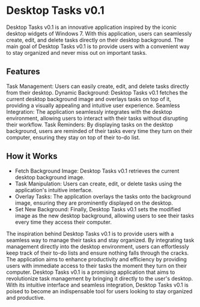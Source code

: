 # Desktop Tasks v0.1
Desktop Tasks v0.1 is an innovative application inspired by the iconic desktop widgets of Windows 7. With this application, users can seamlessly create, edit, and delete tasks directly on their desktop background. The main goal of Desktop Tasks v0.1 is to provide users with a convenient way to stay organized and never miss out on important tasks.

## Features
Task Management: Users can easily create, edit, and delete tasks directly from their desktop.
Dynamic Background: Desktop Tasks v0.1 fetches the current desktop background image and overlays tasks on top of it, providing a visually appealing and intuitive user experience.
Seamless Integration: The application seamlessly integrates with the desktop environment, allowing users to interact with their tasks without disrupting their workflow.
Task Reminders: By displaying tasks on the desktop background, users are reminded of their tasks every time they turn on their computer, ensuring they stay on top of their to-do list.

## How it Works
* Fetch Background Image: Desktop Tasks v0.1 retrieves the current desktop background image.
* Task Manipulation: Users can create, edit, or delete tasks using the application's intuitive interface.
* Overlay Tasks: The application overlays the tasks onto the background image, ensuring they are prominently displayed on the desktop.
* Set New Background: Finally, Desktop Tasks v0.1 sets the modified image as the new desktop background, allowing users to see their tasks every time they access their computer.


The inspiration behind Desktop Tasks v0.1 is to provide users with a seamless way to manage their tasks and stay organized. By integrating task management directly into the desktop environment, users can effortlessly keep track of their to-do lists and ensure nothing falls through the cracks. The application aims to enhance productivity and efficiency by providing users with immediate access to their tasks the moment they turn on their computer. Desktop Tasks v0.1 is a promising application that aims to revolutionize task management by bringing it directly to the user's desktop. With its intuitive interface and seamless integration, Desktop Tasks v0.1 is poised to become an indispensable tool for users looking to stay organized and productive.
